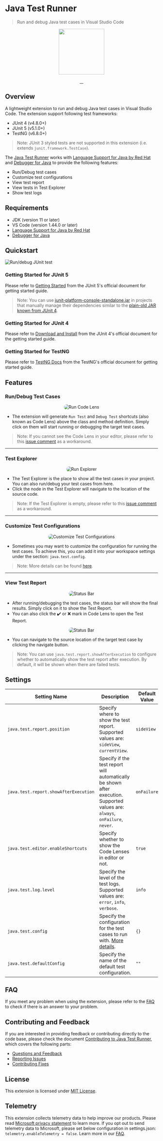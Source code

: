 # Java Test Runner

> Run and debug Java test cases in Visual Studio Code

<p align="center">
  <img src="https://raw.githubusercontent.com/Microsoft/vscode-java-test/master/resources/logo.png" width="150" height="150" alt="">
</p>
<p align="center">
  <a href="https://github.com/microsoft/vscode-java-test/actions?query=workflow%3ACI+branch%3Amaster">
    <img src="https://img.shields.io/github/workflow/status/microsoft/vscode-java-test/CI/master?style=flat-square" alt="">
  </a>
  <a href="https://lgtm.com/projects/g/microsoft/vscode-java-test/alerts/?mode=list">
    <img src="https://img.shields.io/lgtm/alerts/g/microsoft/vscode-java-test.svg?style=flat-square" alt="">
  </a>
  <a href="https://gitter.im/microsoft/vscode-java-test">
    <img src="https://img.shields.io/gitter/room/microsoft/vscode-java-test.svg?style=flat-square" alt="">
  </a>
  <a href="https://marketplace.visualstudio.com/items?itemName=vscjava.vscode-java-test">
    <img src="https://img.shields.io/visual-studio-marketplace/d/vscjava.vscode-java-test.svg?style=flat-square" alt="">
  </a>
</p>

## Overview

A lightweight extension to run and debug Java test cases in Visual Studio Code. The extension support following test frameworks:

- JUnit 4 (v4.8.0+)
- JUnit 5 (v5.1.0+)
- TestNG (v6.8.0+)

> Note: JUnit 3 styled tests are not supported in this extension (i.e. extends `junit.framework.TestCase`).

The [Java Test Runner](https://marketplace.visualstudio.com/items?itemName=vscjava.vscode-java-test) works with [Language Support for Java by Red Hat](https://marketplace.visualstudio.com/items?itemName=redhat.java) and [Debugger for Java](https://marketplace.visualstudio.com/items?itemName=vscjava.vscode-java-debug) to provide the following features:

- Run/Debug test cases
- Customize test configurations
- View test report
- View tests in Test Explorer
- Show test logs


## Requirements

- JDK (version 11 or later)
- VS Code (version 1.44.0 or later)
- [Language Support for Java by Red Hat](https://marketplace.visualstudio.com/items?itemName=redhat.java)
- [Debugger for Java](https://marketplace.visualstudio.com/items?itemName=vscjava.vscode-java-debug)

## Quickstart

![Run/debug JUnit test](https://github.com/Microsoft/vscode-java-test/raw/master/demo/demo.gif)

### Getting Started for JUnit 5

Please refer to [Getting Started](https://junit.org/junit5/docs/current/user-guide/#overview-getting-started) from the JUnit 5's official document for getting started guide.

> Note: You can use [junit-platform-console-standalone.jar](https://search.maven.org/search?q=g:org.junit.platform%20AND%20a:junit-platform-console-standalone) in projects that manually manage their dependencies similar to the [plain-old JAR known from JUnit 4](https://github.com/junit-team/junit4/wiki/Download-and-Install#plain-old-jar).

### Getting Started for JUnit 4
Please refer to [Download and Install](https://github.com/junit-team/junit4/wiki/Download-and-Install) from the JUnit 4's official document for the getting started guide.

### Getting Started for TestNG

Please refer to [TestNG Docs](https://testng.org/doc/) from the TestNG's official document for getting started guide.

## Features

### Run/Debug Test Cases
<p align="center">
  <img src="https://raw.githubusercontent.com/Microsoft/vscode-java-test/master/demo/run_codelens.png" style="border-radius: 15px" alt="Run Code Lens"/>
</p>

- The extension will generate `Run Test` and `Debug Test` shortcuts (also known as Code Lens) above the class and method definition. Simply click on them will start running or debugging the target test cases.

> Note: If you cannot see the Code Lens in your editor, please refer to this [issue comment](https://github.com/Microsoft/vscode-java-test/issues/470#issuecomment-444681714) as a workaround.

---

### Test Explorer

<p align="center">
  <img src="https://raw.githubusercontent.com/Microsoft/vscode-java-test/master/demo/run_explorer.png" style="border-radius: 15px" alt="Run Explorer"/>
</p>

- The Test Explorer is the place to show all the test cases in your project. You can also run/debug your test cases from here.
- Click the node in the Test Explorer will navigate to the location of the source code.

> Note: If the Test Explorer is empty, please refer to this [issue comment](https://github.com/Microsoft/vscode-java-test/issues/470#issuecomment-444681714) as a workaround.

---

### Customize Test Configurations
<p align="center">
  <img src="https://raw.githubusercontent.com/Microsoft/vscode-java-test/master/demo/configuration.png" style="border-radius: 15px" alt="Customize Test Configurations"/>
</p>

- Sometimes you may want to customize the configuration for running the test cases. To achieve this, you can add it into your workspace settings under the section: `java.test.config`.

> Note: More details can be found [here](https://github.com/Microsoft/vscode-java-test/wiki/Run-with-Configuration).

---

### View Test Report

<p align="center">
  <img src="https://raw.githubusercontent.com/Microsoft/vscode-java-test/master/demo/status_bar.png" style="border-radius: 15px" alt="Status Bar"/>
</p>

- After running/debugging the test cases, the status bar will show the final results. Simply click on it to show the Test Report.
- You can also click the ✔️ or ❌ mark in Code Lens to open the Test Report.

<p align="center">
  <img src="https://raw.githubusercontent.com/Microsoft/vscode-java-test/master/demo/report_navigate.png" style="border-radius: 15px" alt="Status Bar"/>
</p>

- You can navigate to the source location of the target test case by clicking the navigate button.

> Note: You can use `java.test.report.showAfterExecution` to configure whether to automatically show the test report after execution. By default, it will be shown when there are failed tests. 


## Settings

| Setting Name | Description | Default Value |
|---|---|---|
| `java.test.report.position` | Specify where to show the test report. Supported values are: `sideView`, `currentView`. | `sideView` |
| `java.test.report.showAfterExecution` | Specify if the test report will automatically be shown after execution. Supported values are: `always`, `onFailure`, `never`. | `onFailure` |
| `java.test.editor.enableShortcuts` | Specify whether to show the Code Lenses in editor or not. | `true` |
| `java.test.log.level` | Specify the level of the test logs. Supported values are: `error`, `info`, `verbose`. | `info` |
| `java.test.config` | Specify the configuration for the test cases to run with. [More details](https://aka.ms/java-test-config). | `{}` |
| `java.test.defaultConfig` | Specify the name of the default test configuration. | `""` |

## FAQ
If you meet any problem when using the extension, please refer to the [FAQ](https://github.com/microsoft/vscode-java-test/wiki/FAQ) to check if there is an answer to your problem.

## Contributing and Feedback

If you are interested in providing feedback or contributing directly to the code base, please check the document [Contributing to Java Test Runner](https://github.com/Microsoft/vscode-java-test/blob/master/CONTRIBUTING.md), which covers the following parts:
- [Questions and Feedback](https://github.com/Microsoft/vscode-java-test/blob/master/CONTRIBUTING.md#questions-and-feedback)
- [Reporting Issues](https://github.com/Microsoft/vscode-java-test/blob/master/CONTRIBUTING.md#reporting-issues)
- [Contributing Fixes](https://github.com/Microsoft/vscode-java-test/blob/master/CONTRIBUTING.md#contributing-fixes)

## License

This extension is licensed under [MIT License](https://github.com/Microsoft/vscode-java-test/blob/master/LICENSE.txt).

## Telemetry

This extension collects telemetry data to help improve our products. Please read [Microsoft privacy statement](https://privacy.microsoft.com/en-us/privacystatement) to learn more. If you opt out to send telemetry data to Microsoft, please set below configuration in settings.json: `telemetry.enableTelemetry = false`. Learn more in our [FAQ](https://code.visualstudio.com/docs/supporting/faq#_how-to-disable-telemetry-reporting).
